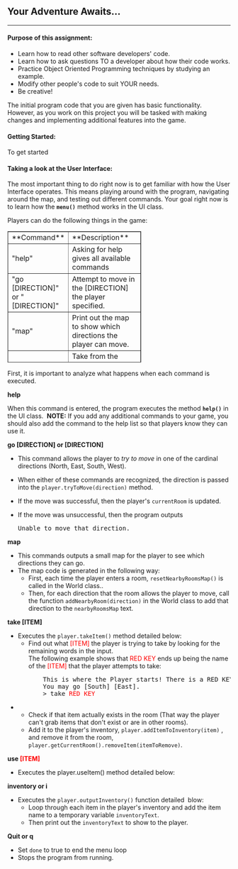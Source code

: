 ## Your Adventure Awaits...

* * *

#### **Purpose of this assignment:**

*   Learn how to read other software developers' code.
*   Learn how to ask questions TO a developer about how their code works.
*   Practice Object Oriented Programming techniques by studying an example.
*   Modify other people's code to suit YOUR needs.
*   Be creative!

The initial program code that you are given has basic functionality. However, as you work on this project you will be tasked with making changes and implementing additional features into the game.

#### **Getting Started:**

To get started 

#### **Taking a look at the User Interface:**

The most important thing to do right now is to get familiar with how the User Interface operates. This means playing around with the program, navigating around the map, and testing out different commands. Your goal right now is to learn how the **`menu()`** method works in the UI class.

Players can do the following things in the game:

<table style="border-collapse: collapse; width: 59.9815%; height: 296px;" border="1">

<tbody>

<tr style="height: 24px;">

<td style="width: 25.68%; height: 24px;">**Command**</td>

<td style="width: 74.32%; height: 24px;">**Description**</td>

</tr>

<tr style="height: 24px;">

<td style="width: 25.68%; height: 24px;">"help"</td>

<td style="width: 74.32%; height: 24px;">Asking for help gives all available commands</td>

</tr>

<tr>

<td style="width: 25.68%;">"go [DIRECTION]" or "[DIRECTION]"</td>

<td style="width: 74.32%;">Attempt to move in the [DIRECTION] the player specified.</td>

</tr>

<tr style="height: 24px;">

<td style="width: 25.68%; height: 24px;">"map"</td>

<td style="width: 74.32%; height: 24px;">Print out the map to show which directions the player can move.</td>

</tr>

<tr style="height: 24px;">

<td style="width: 25.68%; height: 24px;">"take [ITEM]"</td>

<td style="width: 74.32%; height: 24px;">Take from the room the [ITEM] that the player specified. the [ITEM] will be placed in the player's inventory.</td>

</tr>

<tr style="height: 24px;">

<td style="width: 25.68%; height: 24px;">"use [ITEM]"</td>

<td style="width: 74.32%; height: 24px;">Use the [ITEM] that the player specified. The [ITEM] will only work if they are in the correct room to activate an EVENT.</td>

</tr>

<tr style="height: 24px;">

<td style="width: 25.68%; height: 24px;">"inventory" or "i"</td>

<td style="width: 74.32%; height: 24px;">Prints out every item in the player's inventory.</td>

</tr>

<tr style="height: 24px;">

<td style="width: 25.68%; height: 24px;">"quit" or "q"</td>

<td style="width: 74.32%; height: 24px;">Quit the game.</td>

</tr>

</tbody>

</table>

First, it is important to analyze what happens when each command is executed. 

**help**

When this command is entered, the program executes the method **`help()`** in the UI class.  **NOTE:** If you add any additional commands to your game, you should also add the command to the help list so that players know they can use it.

**go [DIRECTION] or [DIRECTION]**

*   This command allows the player to _try to move_ in one of the cardinal directions (North, East, South, West).
*   When either of these commands are recognized, the direction is passed into the `player.tryToMove(direction)` method.
*   If the move was successful, then the player's `currentRoom` is updated. 
*   If the move was unsuccessful, then the program outputs

    <pre>Unable to move that direction.</pre>

**map**

*   This commands outputs a small map for the player to see which directions they can go.
*   The map code is generated in the following way:
    *   First, each time the player enters a room, `resetNearbyRoomsMap()` is called in the World class..
    *   Then, for each direction that the room allows the player to move, call the function `addNearbyRoom(direction)` in the World class to add that direction to the `nearbyRoomsMap` text.

**take [ITEM]**

*   Executes the `player.takeItem()` method detailed below:
    *   Find out what <span style="color: #ff0000;">[ITEM]</span> the player is trying to take by looking for the remaining words in the input.  
        The following example shows that <span style="color: #ff0000;">RED KEY</span> ends up being the name of the <span style="color: #ff0000;">[ITEM]</span> that the player attempts to take:

<pre style="padding-left: 80px;">This is where the Player starts! There is a RED KEY that has been meticulously carved to be shaped like an alligator.  
You may go [South] [East].  
> take <span style="color: #ff0000;">RED KEY  
</span></pre>

*   *   Check if that item actually exists in the room (That way the player can't grab items that don't exist or are in other rooms). 
    *   Add it to the player's inventory, `player.addItemToInventory(item)` , and remove it from the room, `player.getCurrentRoom().removeItem(itemToRemove)`.

**use <span style="color: #ff0000;">[ITEM]</span>**

*   Executes the player.useItem() method detailed below:

**inventory or i**

*   Executes the `player.outputInventory()` function detailed  blow:
    *   Loop through each item in the player's inventory and add the item name to a temporary variable `inventoryText`.
    *   Then print out the `inventoryText` to show to the player.

**Quit or q**

*   Set `done` to true to end the menu loop
*   Stops the program from running.
